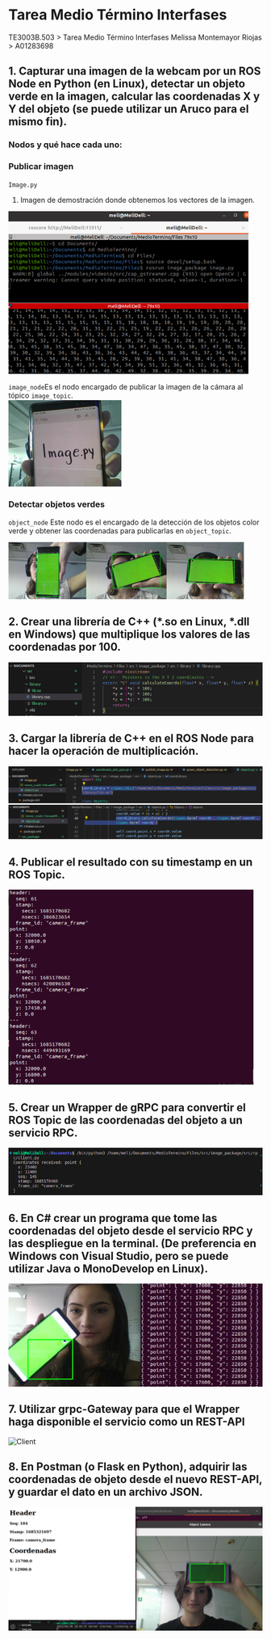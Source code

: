 # Tarea Medio Término Interfases
TE3003B.503 > Tarea Medio Término Interfases
Melissa Montemayor Riojas > A01283698


## 1. Capturar una imagen de la webcam por un ROS Node en Python (en Linux), detectar un objeto verde en la imagen, calcular las coordenadas X y Y del objeto (se puede utilizar un Aruco para el mismo fin).

### Nodos y qué hace cada uno:
### Publicar imagen
`Image.py`

1. Imagen de demostración donde obtenemos los vectores de la imagen.

![Demo](Pictures/ImagePy.png)


`image_node`Es el nodo encargado de publicar la imagen de la cámara al tópico `image_topic`.  
![Image.py](Pictures/Image.PNG)



### Detectar objetos verdes 
`object_node`
Este nodo es el encargado de la detección de los objetos color verde y obtener las coordenadas para publicarlas en `object_topic`.

![Objects.py](Pictures/Green.PNG)

## 2. Crear una librería de C++ (*.so en Linux, *.dll en Windows) que multiplique los valores de las coordenadas por 100.
![library.cpp](Pictures/Library.png)

## 3. Cargar la librería de C++ en el ROS Node para hacer la operación de multiplicación.
![Ros Node Load1](Pictures/Load1.png)
![Ros Node Load2](Pictures/Load2.png)

## 4. Publicar el resultado con su timestamp en un ROS Topic.
![Timestamp](Pictures/Timestamp.png)
## 5. Crear un Wrapper de gRPC para convertir el ROS Topic de las coordenadas del objeto a un servicio RPC.
![Client](Pictures/Client.png)
## 6. En C# crear un programa que tome las coordenadas del objeto desde el servicio RPC y las despliegue en la terminal. (De preferencia en Windows con Visual Studio, pero se puede utilizar Java o MonoDevelop en Linux).
![Client](Pictures/Csharp.png)
## 7. Utilizar grpc-Gateway para que el Wrapper haga disponible el servicio como un REST-API
![Client](Pictures/Gateway.png)
## 8. En Postman (o Flask en Python), adquirir las coordenadas de objeto desde el nuevo REST-API, y guardar el dato en un archivo JSON.
![Client](Pictures/API.png)

